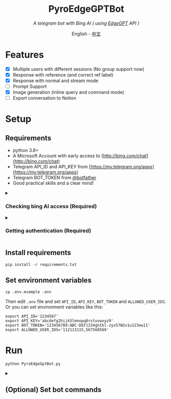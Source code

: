 <div align="center">

# PyroEdgeGPTBot
_A telegram bot with Bing AI ( using [EdgeGPT](https://github.com/acheong08/EdgeGPT) API )_

<a>English</a> -
<a href="./README_zh.md">中文</a>

</div>

# Features
- [x] Multiple users with different sessions (No group support now)
- [x] Response with reference (and correct ref label)
- [x] Response with normal and stream mode
- [ ] Prompt Support
- [x] Image generation (inline query and command mode)
- [ ] Export conversation to Notion

# Setup
## Requirements
* python 3.8+
* A Microsoft Account with early access to [http://bing.com/chat](http://bing.com/chat)
* Telegram API_ID and API_KEY from [https://my.telegram.org/apps](https://my.telegram.org/apps)
* Telegram BOT_TOKEN from [@botfather](https://t.me/botfather)
* Good practical skills and a clear mind!

<details>
  <summary>

### Checking bing AI access (Required)

  </summary>

- Install the latest version of Microsoft Edge
- Alternatively, you can use any browser and set the user-agent to look like you're using Edge. You can do this easily with an extension like "User-Agent Switcher and Manager" for [Chrome](https://chrome.google.com/webstore/detail/user-agent-switcher-and-m/bhchdcejhohfmigjafbampogmaanbfkg) and [Firefox](https://addons.mozilla.org/en-US/firefox/addon/user-agent-string-switcher/).
- Open [bing.com/chat](https://bing.com/chat)
- If you see a chat feature, you are good to go

</details>


<details>
  <summary>

### Getting authentication (Required)

  </summary>

- Install the cookie editor extension for [Chrome](https://chrome.google.com/webstore/detail/cookie-editor/hlkenndednhfkekhgcdicdfddnkalmdm) or [Firefox](https://addons.mozilla.org/en-US/firefox/addon/cookie-editor/) or [Edge](https://microsoftedge.microsoft.com/addons/detail/cookieeditor/neaplmfkghagebokkhpjpoebhdledlfi)
- Go to [`bing.com`](https://bing.com/)
- Open the extension
- Click "Export" on the bottom right, then "Export as JSON" (This saves your cookies to clipboard)
- Paste your cookies into a file `cookies.json`

</details>

## Install requirements
```shell
pip install -r requirements.txt
```

## Set environment variables
```shell
cp .env.example .env
```
Then edit `.env` file and set `API_ID`, `API_KEY`, `BOT_TOKEN` and `ALLOWED_USER_IDS`. Or you can set environment variables like this:
```shell
export API_ID='1234567'
export API_KEY='abcdefg2hijk5lmnopq8rstuvwxyz9'
export BOT_TOKEN='123456789:ABC-DEF1234ghIkl-zyx57W2v1u123ew11'
export ALLOWED_USER_IDS='112113115,567568569'
```

# Run
```shell
python PyroEdgeGptBot.py
```

<details>
  <summary>

## (Optional) Set bot commands

  </summary>

- Contact [@botfather](https://t.me/botfather)
- Send `/mybots` then select your bot and click `Edit Bot` -> `Edit Commands`
- Paste below and send.
```
start - Start the bot!
help - Get help
reset - Reset the bot
new - Create new conversation
switch - Switch the conversation style
interval - Set edit interval
suggest_mode - Set the suggest mode
image_gen - Generate images
```

</details>

